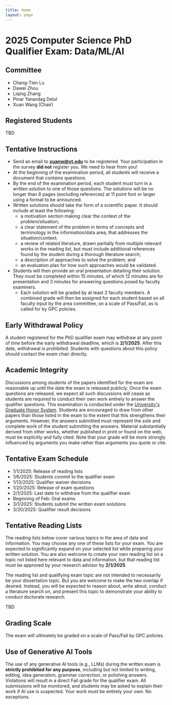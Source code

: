 ```yaml
---
title: Home
layout: page
---
```


# 2025 Computer Science PhD Qualifier Exam: Data/ML/AI

## Committee
- Chang-Tien Lu
- Dawei Zhou
- Liqing Zhang
- Pinar Yanardag Delul
- Xuan Wang (Chair)

## Registered Students
TBD

## Tentative Instructions
- Send an email to **xuanw@vt.edu** to be registered. Your participation in the survey **did not** register you. We need to hear from you!
- At the beginning of the examination period, all students will receive a document that contains questions.
- By the end of the examination period, each student must turn in a written solution to one of those questions. The solutions will be no longer than 8 pages (excluding references) at 11 point font or larger using a format to be announced.
- Written solutions should take the form of a scientific paper. It should include at least the following:
  - a motivation section making clear the context of the problem/situation;
  - a clear statement of the problem in terms of concepts and terminology in the information/data area, that addresses the situation/context;
  - a review of related literature, drawn partially from multiple relevant works in the reading list, but must include additional references found by the student during a thorough literature search;
  - a description of approaches to solve the problem; and
  - an evaluation plan for how such approaches would be validated.
- Students will then provide an oral presentation detailing their solution. They must be completed within 15 minutes, of which 12 minutes are for presentation and 3 minutes for answering questions posed by faculty examiners.
  - Each solution will be graded by at least 2 faculty members. A combined grade will then be assigned for each student based on all faculty input by the area committee, on a scale of Pass/Fail, as is called for by GPC policies.
    
## Early Withdrawal Policy
A student registered for the PhD qualifier exam may withdraw at any point of time before the early withdrawal deadline, which is **2/1/2025**. After this date, withdrawal is prohibited. Students with questions about this policy should contact the exam chair directly.

## Academic Integrity
Discussions among students of the papers identified for the exam are reasonable up until the date the exam is released publicly. Once the exam questions are released, we expect all such discussions will cease as students are required to conduct their own work entirely to answer the qualifier questions. This examination is conducted under the [University's Graduate Honor System](https://graduateschool.vt.edu/academics/expectations/graduate-honor-system.html). Students are encouraged to draw from other papers than those listed in the exam to the extent that this strengthens their arguments. However, the answers submitted must represent the sole and complete work of the student submitting the answers. Material substantially derived from other works, whether published in print or found on the web, must be explicitly and fully cited. Note that your grade will be more strongly influenced by arguments you make rather than arguments you quote or cite.

## Tentative Exam Schedule
- 1/1/2025: Release of reading lists
- 1/6/2025: Students commit to the qualifier exam
- 1/13/2025: Qualifier waiver decisions
- 1/20/2025: Release of exam questions
- 2/1/2025: Last date to withdraw from the qualifier exam
- Beginning of Feb: Oral exams
- 3/1/2025: Students submit the written exam solutions
- 3/20/2025: Qualifier result decisions

## Tentative Reading Lists
The reading lists below cover various topics in the area of data and information. You may choose any one of these lists for your exam. You are expected to significantly expand on your selected list while preparing your written solution. You are also welcome to create your own reading list on a topic not listed here relevant to data and information, but that reading list must be approved by your research advisor by **2/1/2025**.

The reading list and qualifying exam topic are not intended to necessarily be your dissertation topic. But you are welcome to make the two overlap if desired. Instead, you will be expected to reason about, write about, conduct a literature search on, and present this topic to demonstrate your ability to conduct doctorate research.

TBD

## Grading Scale
The exam will ultimately be graded on a scale of Pass/Fail by GPC policies.

## Use of Generative AI Tools
The use of any generative AI tools (e.g., LLMs) during the written exam is **strictly prohibited for any purpose**, including but not limited to writing, editing, idea generation, grammar correction, or polishing answers. Violations will result in a direct Fail grade for the qualifier exam. All submissions will be monitored, and students may be asked to explain their work if AI use is suspected. Your work must be entirely your own. No exceptions.

